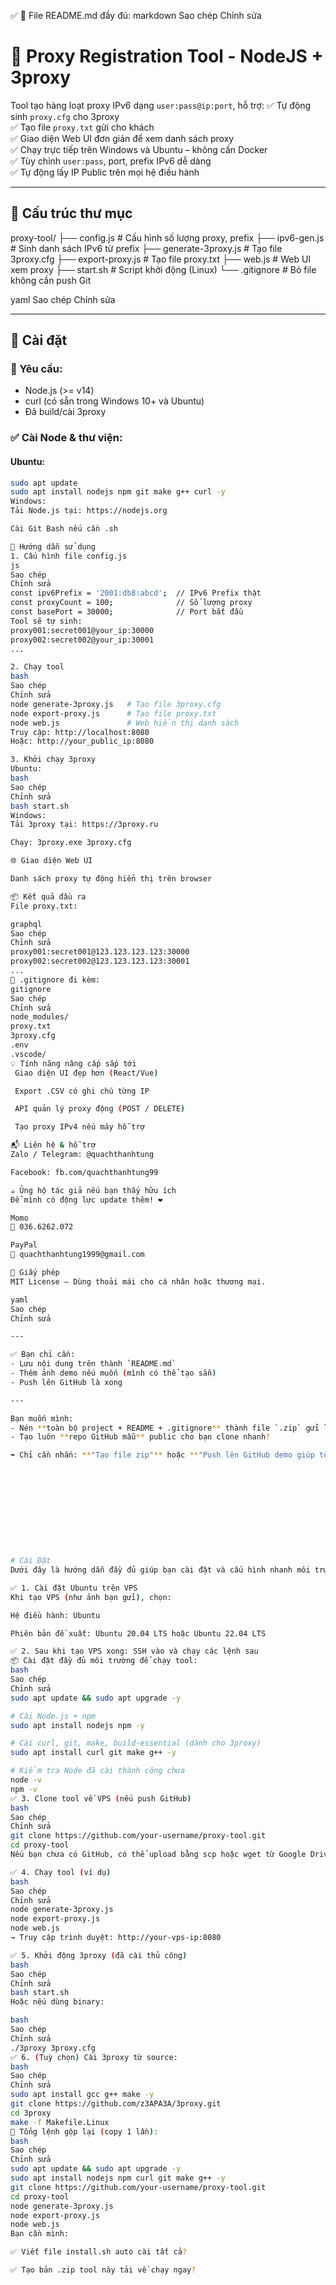 ✅ 📄 File README.md đầy đủ:
markdown
Sao chép
Chỉnh sửa
# 🔐 Proxy Registration Tool - NodeJS + 3proxy
Tool tạo hàng loạt proxy IPv6 dạng `user:pass@ip:port`, hỗ trợ:
✅ Tự động sinh `proxy.cfg` cho 3proxy  
✅ Tạo file `proxy.txt` gửi cho khách  
✅ Giao diện Web UI đơn giản để xem danh sách proxy  
✅ Chạy trực tiếp trên Windows và Ubuntu – không cần Docker  
✅ Tùy chỉnh `user:pass`, port, prefix IPv6 dễ dàng  
✅ Tự động lấy IP Public trên mọi hệ điều hành

---

## 📁 Cấu trúc thư mục

proxy-tool/
├── config.js # Cấu hình số lượng proxy, prefix
├── ipv6-gen.js # Sinh danh sách IPv6 từ prefix
├── generate-3proxy.js # Tạo file 3proxy.cfg
├── export-proxy.js # Tạo file proxy.txt
├── web.js # Web UI xem proxy
├── start.sh # Script khởi động (Linux)
└── .gitignore # Bỏ file không cần push Git

yaml
Sao chép
Chỉnh sửa

---

## 🧰 Cài đặt

### 🔧 Yêu cầu:
- Node.js (>= v14)
- curl (có sẵn trong Windows 10+ và Ubuntu)
- Đã build/cài 3proxy

### ✅ Cài Node & thư viện:

#### Ubuntu:
```bash
sudo apt update
sudo apt install nodejs npm git make g++ curl -y
Windows:
Tải Node.js tại: https://nodejs.org

Cài Git Bash nếu cần .sh

🚀 Hướng dẫn sử dụng
1. Cấu hình file config.js
js
Sao chép
Chỉnh sửa
const ipv6Prefix = '2001:db8:abcd';  // IPv6 Prefix thật
const proxyCount = 100;              // Số lượng proxy
const basePort = 30000;              // Port bắt đầu
Tool sẽ tự sinh:
proxy001:secret001@your_ip:30000
proxy002:secret002@your_ip:30001
...

2. Chạy tool
bash
Sao chép
Chỉnh sửa
node generate-3proxy.js   # Tạo file 3proxy.cfg
node export-proxy.js      # Tạo file proxy.txt
node web.js               # Web hiển thị danh sách
Truy cập: http://localhost:8080
Hoặc: http://your_public_ip:8080

3. Khởi chạy 3proxy
Ubuntu:
bash
Sao chép
Chỉnh sửa
bash start.sh
Windows:
Tải 3proxy tại: https://3proxy.ru

Chạy: 3proxy.exe 3proxy.cfg

🌐 Giao diện Web UI

Danh sách proxy tự động hiển thị trên browser

📦 Kết quả đầu ra
File proxy.txt:

graphql
Sao chép
Chỉnh sửa
proxy001:secret001@123.123.123.123:30000
proxy002:secret002@123.123.123.123:30001
...
🛑 .gitignore đi kèm:
gitignore
Sao chép
Chỉnh sửa
node_modules/
proxy.txt
3proxy.cfg
.env
.vscode/
💡 Tính năng nâng cấp sắp tới
 Giao diện UI đẹp hơn (React/Vue)

 Export .CSV có ghi chú từng IP

 API quản lý proxy động (POST / DELETE)

 Tạo proxy IPv4 nếu máy hỗ trợ

📬 Liên hệ & hỗ trợ
Zalo / Telegram: @quachthanhtung

Facebook: fb.com/quachthanhtung99

☕ Ủng hộ tác giả nếu bạn thấy hữu ích
Để mình có động lực update thêm! ❤️

Momo
📱 036.6262.072

PayPal
📧 quachthanhtung1999@gmail.com

📜 Giấy phép
MIT License – Dùng thoải mái cho cá nhân hoặc thương mại.

yaml
Sao chép
Chỉnh sửa

---

✅ Bạn chỉ cần:
- Lưu nội dung trên thành `README.md`
- Thêm ảnh demo nếu muốn (mình có thể tạo sẵn)
- Push lên GitHub là xong

---

Bạn muốn mình:
- Nén **toàn bộ project + README + .gitignore** thành file `.zip` gửi lại?
- Tạo luôn **repo GitHub mẫu** public cho bạn clone nhanh?

➡️ Chỉ cần nhắn: **"Tạo file zip"** hoặc **"Push lên GitHub demo giúp tôi"**.











# Cài Đặt
Dưới đây là hướng dẫn đầy đủ giúp bạn cài đặt và cấu hình nhanh môi trường Ubuntu để chạy tool proxy NodeJS + 3proxy:

✅ 1. Cài đặt Ubuntu trên VPS
Khi tạo VPS (như ảnh bạn gửi), chọn:

Hệ điều hành: Ubuntu

Phiên bản đề xuất: Ubuntu 20.04 LTS hoặc Ubuntu 22.04 LTS

✅ 2. Sau khi tạo VPS xong: SSH vào và chạy các lệnh sau
📦 Cài đặt đầy đủ môi trường để chạy tool:
bash
Sao chép
Chỉnh sửa
sudo apt update && sudo apt upgrade -y

# Cài Node.js + npm
sudo apt install nodejs npm -y

# Cài curl, git, make, build-essential (dành cho 3proxy)
sudo apt install curl git make g++ -y

# Kiểm tra Node đã cài thành công chưa
node -v
npm -v
✅ 3. Clone tool về VPS (nếu push GitHub)
bash
Sao chép
Chỉnh sửa
git clone https://github.com/your-username/proxy-tool.git
cd proxy-tool
Nếu bạn chưa có GitHub, có thể upload bằng scp hoặc wget từ Google Drive/ZippyShare/Transfer.sh...

✅ 4. Chạy tool (ví dụ)
bash
Sao chép
Chỉnh sửa
node generate-3proxy.js
node export-proxy.js
node web.js
→ Truy cập trình duyệt: http://your-vps-ip:8080

✅ 5. Khởi động 3proxy (đã cài thủ công)
bash
Sao chép
Chỉnh sửa
bash start.sh
Hoặc nếu dùng binary:

bash
Sao chép
Chỉnh sửa
./3proxy 3proxy.cfg
✅ 6. (Tuỳ chọn) Cài 3proxy từ source:
bash
Sao chép
Chỉnh sửa
sudo apt install gcc g++ make -y
git clone https://github.com/z3APA3A/3proxy.git
cd 3proxy
make -f Makefile.Linux
🎁 Tổng lệnh gộp lại (copy 1 lần):
bash
Sao chép
Chỉnh sửa
sudo apt update && sudo apt upgrade -y
sudo apt install nodejs npm curl git make g++ -y
git clone https://github.com/your-username/proxy-tool.git
cd proxy-tool
node generate-3proxy.js
node export-proxy.js
node web.js
Bạn cần mình:

✅ Viết file install.sh auto cài tất cả?

✅ Tạo bản .zip tool này tải về chạy ngay?